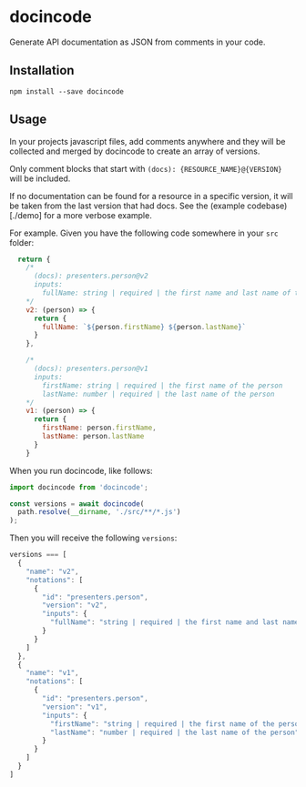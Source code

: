# docincode
Generate API documentation as JSON from comments in your code.

## Installation
```
npm install --save docincode
```

## Usage
In your projects javascript files, add comments anywhere and they will be collected and merged by docincode to create an array of versions.

Only comment blocks that start with `(docs): {RESOURCE_NAME}@{VERSION}` will be included.

If no documentation can be found for a resource in a specific version, it will be taken from the last version that had docs. See the (example codebase)[./demo] for a more verbose example.

For example. Given you have the following code somewhere in your `src` folder:
```javascript
  return {
    /*
      (docs): presenters.person@v2
      inputs:
        fullName: string | required | the first name and last name of the person
    */
    v2: (person) => {
      return {
        fullName: `${person.firstName} ${person.lastName}`
      }
    },

    /*
      (docs): presenters.person@v1
      inputs:
        firstName: string | required | the first name of the person
        lastName: number | required | the last name of the person
    */
    v1: (person) => {
      return {
        firstName: person.firstName,
        lastName: person.lastName
      }
    }
```

When you run docincode, like follows:
```javascript
import docincode from 'docincode';

const versions = await docincode(
  path.resolve(__dirname, './src/**/*.js')
);
```

Then you will receive the following `versions`:

```javascript
versions === [
  {
    "name": "v2",
    "notations": [
      {
        "id": "presenters.person",
        "version": "v2",
        "inputs": {
          "fullName": "string | required | the first name and last name of the person"
        }
      }
    ]
  },
  {
    "name": "v1",
    "notations": [
      {
        "id": "presenters.person",
        "version": "v1",
        "inputs": {
          "firstName": "string | required | the first name of the person",
          "lastName": "number | required | the last name of the person"
        }
      }
    ]
  }
]
```
